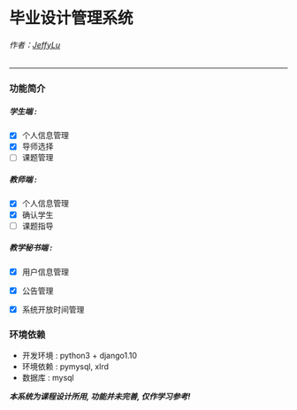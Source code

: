 # 毕业设计管理系统
###### 作者：[JeffyLu](https://jeffylu.github.io/)

- - -

### 功能简介

##### 学生端 :
- [x] 个人信息管理
- [x] 导师选择
- [ ] 课题管理

##### 教师端 :
- [x] 个人信息管理
- [x] 确认学生
- [ ] 课题指导

##### 教学秘书端 :
- [x] 用户信息管理
- [x] 公告管理
- [x] 系统开放时间管理


### 环境依赖
- 开发环境 : python3 + django1.10
- 环境依赖 : pymysql, xlrd
- 数据库 : mysql

***本系统为课程设计所用, 功能并未完善, 仅作学习参考!***
